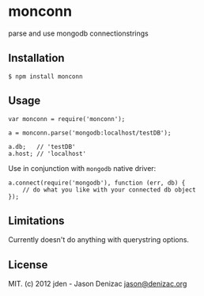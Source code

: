# monconn
parse and use mongodb connectionstrings

## Installation

    $ npm install monconn

## Usage

    var monconn = require('monconn');

    a = monconn.parse('mongodb:localhost/testDB');

    a.db; 	// 'testDB'
    a.host; // 'localhost'

Use in conjunction with `mongodb` native driver:

    a.connect(require('mongodb'), function (err, db) {
    	// do what you like with your connected db object
    });

## Limitations

Currently doesn't do anything with querystring options.

## License
MIT. (c) 2012 jden - Jason Denizac <jason@denizac.org>